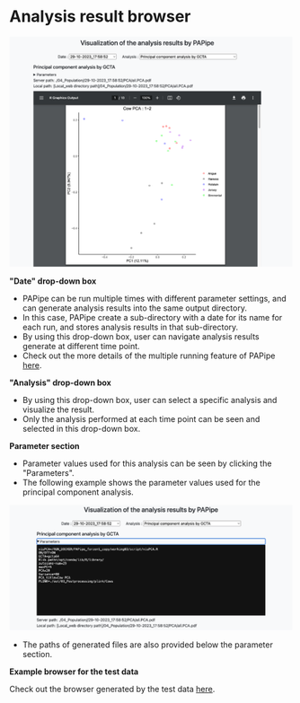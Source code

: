 # Analysis result browser

![fig_rb_1.png](../figures/fig_rb_1.png)

**"Date" drop-down box**

- PAPipe can be run multiple times with different parameter settings, and can generate analysis results into the same output directory.
- In this case, PAPipe create a sub-directory with a date for its name for each run, and stores analysis results in that sub-directory.
- By using this drop-down box, user can navigate analysis results generate at different time point.
- Check out the more details of the multiple running feature of PAPipe [here](./Results/Multiple_runs.md).

**"Analysis" drop-down box**

- By using this drop-down box, user can select a specific analysis and visualize the result.
- Only the analysis performed at each time point can be seen and selected in this drop-down box.

**Parameter section**

- Parameter values used for this analysis can be seen by clicking the "Parameters".
- The following example shows the parameter values used for the principal component analysis.

![fig_rb_2.png](../figures/fig_rb_2.png)

- The paths of generated files are also provided below the parameter section.

**Example browser for the test data**

Check out the browser generated by the test data [here](http://bioinfo.konkuk.ac.kr/PAPipe/test_result/).
